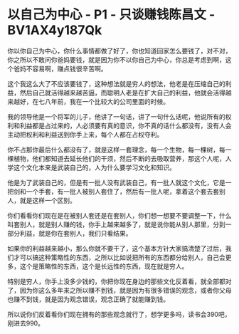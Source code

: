 # 以自己为中心 - P1 - 只谈赚钱陈昌文 - BV1AX4y187Qk

你以你自己为中心，你什么事情都做了好了，你也知道回家怎么要钱了，对不对，你之所以不敢问你爸妈要钱，就是因为你不以你自己为中心，你总是考虑到啊，这个爸妈不容易啊，赚点钱很辛苦啊。

这个我这么大了不应该要钱了，这种想法就是穷人的想法，他老是在压缩自己的利益，然后自己就活得越来越苦逼，而聪明人老是在扩大自己的利益，他就会活得越来越好，在七八年前，我在一个比较大的公司里面的时候。

我的领导他是一个将军的儿子，他讲了一句话，讲了一句什么话呢，他说所有的权利和利益都是占过来的，人必须要有真的意识，你不真的话什么都没有，没有人会主动把权利和利益送到你手上来，每个人都在占权夺利。

你不占那你最后什么都没有了，就是这样一套理念，每一个生物，每一棵树，每一棵植物，他们都知道去延长他们的干须，然后不断的去吸取营养，那这个人呢，人学这个文化本来是武装自己的，人为什么要学习文化和知识。

他是为了武装自己的，但是有一批人没有武装自己，有一批人就这个文化，它是一把剑和一个手套，有一批人被别人套住了，然后有一批人呢，拿着这个套去套别人，就是这样一个区别。

你们看看你们现在是在被别人套还是在套别人，你们想一想要不要调整一下，什么叫套别人，就是别人赚的钱，你手上越来越多了，就是说你能从别人那里，分到一部分利益，就是你在套别人，我们只看结果。

如果你的利益越来越小，那么你就不要干了，这个基本方针大家搞清楚了过后，我们才可以搞这种策略性的东西，之所以比如说把所有的东西都分给别人，自己会更多，这个是策略性的东西，这个是长远性的东西，现在就是穷人。

特别是穷人，你手上没多少钱的，你把你现在身边的那些文化反着看，就全部都对了，因为你这么多年来之所以赚不到钱，就是因为有很多错误的观念，或者你父母也赚不到钱，就是因为观念错误，观念正确了就能赚到钱。

所以说你们反着看你们现在拥有的那些观念就行了，想学更多吗，读书会390吧，刚进去990。